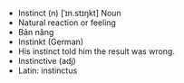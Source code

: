 - Instinct (n)	[ˈɪn.stɪŋkt]	Noun
- Natural reaction or feeling
- Bản năng
- Instinkt (German)
- His instinct told him the result was wrong.
- Instinctive (adj)
- Latin: instinctus